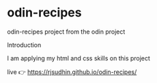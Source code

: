 # odin-recipes
odin-recipes project  from the odin project

Introduction 

I am applying my html and css skills on this project

live 👉 https://rjsudhin.github.io/odin-recipes/



